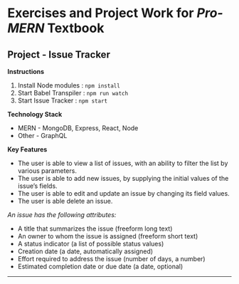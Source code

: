 # Exercises and Project Work for _Pro-MERN_ Textbook

## Project - Issue Tracker

**Instructions**

1. Install Node modules : `npm install`
2. Start Babel Transpiler : `npm run watch`
3. Start Issue Tracker : `npm start`

**Technology Stack**

* MERN - MongoDB, Express, React, Node
* Other - GraphQL

**Key Features**

- The user is able to view a list of issues, with an ability to filter the list by various parameters.
- The user is able to add new issues, by supplying the initial values of the
  issue’s fields.
- The user is able to edit and update an issue by changing its field values.
- The user is able delete an issue.

_An issue has the following attributes:_

- A title that summarizes the issue (freeform long text)
- An owner to whom the issue is assigned (freeform short text)
- A status indicator (a list of possible status values)
- Creation date (a date, automatically assigned)
- Effort required to address the issue (number of days, a number)
- Estimated completion date or due date (a date, optional)

---
